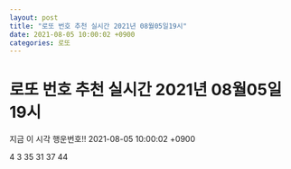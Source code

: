 ```yaml
---
layout: post
title: "로또 번호 추천 실시간 2021년 08월05일19시"
date: 2021-08-05 10:00:02 +0900
categories: 로또
---
```


# 로또 번호 추천 실시간 2021년 08월05일19시

지금 이 시각 행운번호!! 2021-08-05 10:00:02 +0900

 4  3  35  31  37  44 

